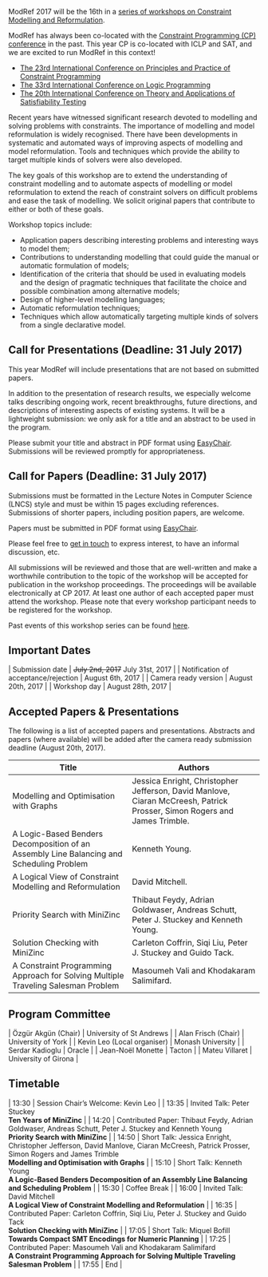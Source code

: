 

ModRef 2017 will be the 16th in a [series of workshops on Constraint Modelling and Reformulation](https://www-users.cs.york.ac.uk/~frisch/ModRef/).

ModRef has always been co-located with the [Constraint Programming (CP) conference](http://www.a4cp.org/events/cp-conference-series) in the past.
This year CP is co-located with ICLP and SAT, and we are excited to run ModRef in this context!

- [The 23rd International Conference on Principles and Practice of Constraint Programming](http://sat2017.gitlab.io/)
- [The 33rd International Conference on Logic Programming](http://iclp17.a4lp.org/)
- [The 20th International Conference on Theory and Applications of Satisfiability Testing](http://cp2017.a4cp.org/)


Recent years have witnessed significant research devoted to modelling and solving problems with constraints.
The importance of modelling and model reformulation is widely recognised.
There have been developments in systematic and automated ways of improving aspects of modelling and model reformulation.
Tools and techniques which provide the ability to target multiple kinds of solvers were also developed.

The key goals of this workshop are
to extend the understanding of constraint modelling and
to automate aspects of modelling or model reformulation to extend the reach of constraint solvers on difficult problems and ease the task of modelling.
We solicit original papers that contribute to either or both of these goals.

Workshop topics include:

- Application papers describing interesting problems and interesting ways to model them;
- Contributions to understanding modelling that could guide the manual or automatic formulation of models;
- Identification of the criteria that should be used in evaluating models and the design of pragmatic techniques that facilitate the choice and possible combination among alternative models;
- Design of higher-level modelling languages;
- Automatic reformulation techniques;
- Techniques which allow automatically targeting multiple kinds of solvers from a single declarative model.


## Call for Presentations (Deadline: 31 July 2017)

This year ModRef will include presentations that are not based on submitted papers.

In addition to the presentation of research results, we especially welcome talks describing ongoing work, recent breakthroughs, future directions, and descriptions of interesting aspects of existing systems. It will be a lightweight submission: we only ask for a title and an abstract to be used in the program.

Please submit your title and abstract in PDF format using [EasyChair](http://www.easychair.org/conferences/?conf=modref2017). Submissions will be reviewed promptly for appropriateness.


## Call for Papers (Deadline: 31 July 2017)

Submissions must be formatted in the Lecture Notes in Computer Science (LNCS) style and must be within 15 pages excluding references.
Submissions of shorter papers, including position papers, are welcome.

Papers must be submitted in PDF format using [EasyChair](http://www.easychair.org/conferences/?conf=modref2017).

Please feel free to [get in touch](mailto:ozgur.akgun@st-andrews.ac.uk) to express interest, to have an informal discussion, etc.

All submissions will be reviewed and those that are well-written and make a worthwhile contribution to the topic of the workshop will be accepted for publication in the workshop proceedings.
The proceedings will be available electronically at CP 2017.
At least one author of each accepted paper must attend the workshop.
Please note that every workshop participant needs to be registered for the workshop.

Past events of this workshop series can be found [here](https://www-users.cs.york.ac.uk/~frisch/ModRef/).


## Important Dates

| Submission date                      | <strike>July 2nd, 2017</strike> July 31st, 2017  |
| Notification of acceptance/rejection | August 6th, 2017 |
| Camera ready version                 | August 20th, 2017 |
| Workshop day                         | August 28th, 2017 |


## Accepted Papers & Presentations

The following is a list of accepted papers and presentations.
Abstracts and papers (where available) will be added after the camera ready submission deadline (August 20th, 2017).

| Title | Authors |
| ----- | ------- |
| Modelling and Optimisation with Graphs | Jessica Enright, Christopher Jefferson, David Manlove, Ciaran McCreesh, Patrick Prosser, Simon Rogers and James Trimble. |
| A Logic-Based Benders Decomposition of an Assembly Line Balancing and Scheduling Problem | Kenneth Young. |
| A Logical View of Constraint Modelling and Reformulation | David Mitchell. |
| Priority Search with MiniZinc | Thibaut Feydy, Adrian Goldwaser, Andreas Schutt, Peter J. Stuckey and Kenneth Young. |
| Solution Checking with MiniZinc | Carleton Coffrin, Siqi Liu, Peter J. Stuckey and Guido Tack. |
| A Constraint Programming Approach for Solving Multiple Traveling Salesman Problem | Masoumeh Vali and Khodakaram Salimifard. |


## Program Committee


| Özgür Akgün (Chair)           | University of St Andrews |
| Alan Frisch (Chair)           | University of York       |
| Kevin Leo (Local organiser)   | Monash University        |
| Serdar Kadioglu               | Oracle                   |
| Jean-Noël Monette             | Tacton                   |
| Mateu Villaret                | University of Girona     |


## Timetable

| 13:30 | Session Chair’s Welcome: Kevin Leo |
| 13:35 | Invited Talk: Peter Stuckey <br> **Ten Years of MiniZinc** |
| 14:20 | Contributed Paper: Thibaut Feydy, Adrian Goldwaser, Andreas Schutt, Peter J. Stuckey and Kenneth Young <br> **Priority Search with MiniZinc** |
| 14:50 | Short Talk: Jessica Enright, Christopher Jefferson, David Manlove, Ciaran McCreesh, Patrick Prosser, Simon Rogers and James Trimble <br> **Modelling and Optimisation with Graphs** |
| 15:10 | Short Talk: Kenneth Young <br> **A Logic-Based Benders Decomposition of an Assembly Line Balancing and Scheduling Problem** |
| 15:30 | Coffee Break |
| 16:00 | Invited Talk: David Mitchell <br> **A Logical View of Constraint Modelling and Reformulation** |
| 16:35 | Contributed Paper: Carleton Coffrin, Siqi Liu, Peter J. Stuckey and Guido Tack <br> **Solution Checking with MiniZinc** |
| 17:05 | Short Talk: Miquel Bofill <br> **Towards Compact SMT Encodings for Numeric Planning** |
| 17:25 | Contributed Paper: Masoumeh Vali and Khodakaram Salimifard <br> **A Constraint Programming Approach for Solving Multiple Traveling Salesman Problem** |
| 17:55 | End |
